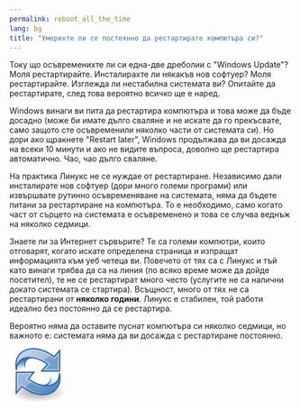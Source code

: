 ```yaml
---
permalink: reboot_all_the_time
lang: bg
title: "Уморихте ли се постоянно да рестартирате компютъра си?"
---
```


Току що осъвременихте ли си една-две дреболии с "Windows Update"? Моля рестартирайте. Инсталирахте ли някакъв нов софтуер? Моля рестартирайте. Изглежда ли нестабилна системата ви? Опитайте да рестартирате, след това вероятно всичко ще е наред.

Windows винаги ви пита да рестартира компютъра и това може да бъде досадно (може би имате дълго сваляне и не искате да го прекъсвате, само защото сте осъвременили няколко части от системата си). Но дори ако щракнете "Restart later", Windows продължава да ви досажда на всеки 10 минути и ако не видите въпроса, доволно ще рестартира автоматично. Чао, чао дълго сваляне.

На практика Линукс не се нуждае от рестартиране. Независимо дали инсталирате нов софтуер (дори много големи програми) или извършвате рутинно осъвременяване на системата, няма да бъдете питани за рестартиране на компютъра. То е необходимо, само когато част от сърцето на системата е осъвременено и това се случва веднъж на няколко седмици.

Знаете ли за Интернет сървърите? Те са големи компютри, които отговарят, когато искате определена страница и изпращат информацията към уеб четеца ви. Повечето от тях са с Линукс и тъй като винаги трябва да са на линия (по всяко време може да дойде посетител), те не се рестартират много често (услугите не са налични докато системата се стартира). Всъщност, много от тях не са рестартирани от <b>няколко години</b>. Линукс е стабилен, той работи идеално без постоянно да се рестартира.

Вероятно няма да оставите пуснат компютъра си няколко седмици, но важното е: системата няма да ви досажда с рестартиране постоянно.

<img src="/img/reboot_all_the_time_thumb.png" />





